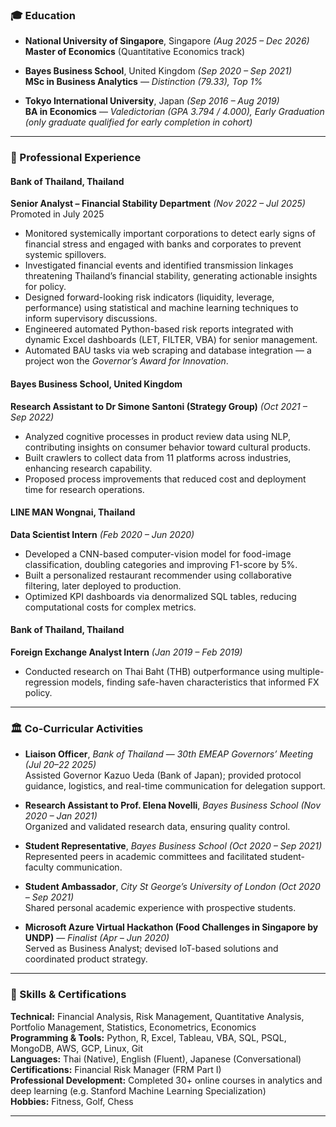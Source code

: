 ### 🎓 Education

- **National University of Singapore**, Singapore *(Aug 2025 – Dec 2026)*  
  **Master of Economics** (Quantitative Economics track)

- **Bayes Business School**, United Kingdom *(Sep 2020 – Sep 2021)*  
  **MSc in Business Analytics** — *Distinction (79.33), Top 1%*

- **Tokyo International University**, Japan *(Sep 2016 – Aug 2019)*  
  **BA in Economics** — *Valedictorian (GPA 3.794 / 4.000), Early Graduation (only graduate qualified for early completion in cohort)*

---

### 💼 Professional Experience

#### **Bank of Thailand**, Thailand  
**Senior Analyst – Financial Stability Department** *(Nov 2022 – Jul 2025)*  
Promoted in July 2025  
- Monitored systemically important corporations to detect early signs of financial stress and engaged with banks and corporates to prevent systemic spillovers.  
- Investigated financial events and identified transmission linkages threatening Thailand’s financial stability, generating actionable insights for policy.  
- Designed forward-looking risk indicators (liquidity, leverage, performance) using statistical and machine learning techniques to inform supervisory discussions.  
- Engineered automated Python-based risk reports integrated with dynamic Excel dashboards (LET, FILTER, VBA) for senior management.  
- Automated BAU tasks via web scraping and database integration — a project won the *Governor’s Award for Innovation*.

#### **Bayes Business School**, United Kingdom  
**Research Assistant to Dr Simone Santoni (Strategy Group)** *(Oct 2021 – Sep 2022)*  
- Analyzed cognitive processes in product review data using NLP, contributing insights on consumer behavior toward cultural products.  
- Built crawlers to collect data from 11 platforms across industries, enhancing research capability.  
- Proposed process improvements that reduced cost and deployment time for research operations.

#### **LINE MAN Wongnai**, Thailand  
**Data Scientist Intern** *(Feb 2020 – Jun 2020)*  
- Developed a CNN-based computer-vision model for food-image classification, doubling categories and improving F1-score by 5%.  
- Built a personalized restaurant recommender using collaborative filtering, later deployed to production.  
- Optimized KPI dashboards via denormalized SQL tables, reducing computational costs for complex metrics.

#### **Bank of Thailand**, Thailand  
**Foreign Exchange Analyst Intern** *(Jan 2019 – Feb 2019)*  
- Conducted research on Thai Baht (THB) outperformance using multiple-regression models, finding safe-haven characteristics that informed FX policy.

---

### 🏛️ Co-Curricular Activities

- **Liaison Officer**, *Bank of Thailand* — *30th EMEAP Governors’ Meeting* *(Jul 20–22 2025)*  
  Assisted Governor Kazuo Ueda (Bank of Japan); provided protocol guidance, logistics, and real-time communication for delegation support.

- **Research Assistant to Prof. Elena Novelli**, *Bayes Business School* *(Nov 2020 – Jan 2021)*  
  Organized and validated research data, ensuring quality control.

- **Student Representative**, *Bayes Business School* *(Oct 2020 – Sep 2021)*  
  Represented peers in academic committees and facilitated student-faculty communication.

- **Student Ambassador**, *City St George’s University of London* *(Oct 2020 – Sep 2021)*  
  Shared personal academic experience with prospective students.

- **Microsoft Azure Virtual Hackathon (Food Challenges in Singapore by UNDP)** — *Finalist* *(Apr – Jun 2020)*  
  Served as Business Analyst; devised IoT-based solutions and coordinated product strategy.

---

### 🧠 Skills & Certifications

**Technical:** Financial Analysis, Risk Management, Quantitative Analysis, Portfolio Management, Statistics, Econometrics, Economics  
**Programming & Tools:** Python, R, Excel, Tableau, VBA, SQL, PSQL, MongoDB, AWS, GCP, Linux, Git  
**Languages:** Thai (Native), English (Fluent), Japanese (Conversational)  
**Certifications:** Financial Risk Manager (FRM Part I)  
**Professional Development:** Completed 30+ online courses in analytics and deep learning (e.g. Stanford Machine Learning Specialization)  
**Hobbies:** Fitness, Golf, Chess  

---

